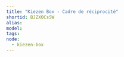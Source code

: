 ```yaml
---
title: "Kiezen Box - Cadre de réciprocité"
shortid: BJZXOCsSW
alias:
model:
tags:
node: 
  - kiezen-box
---
```

